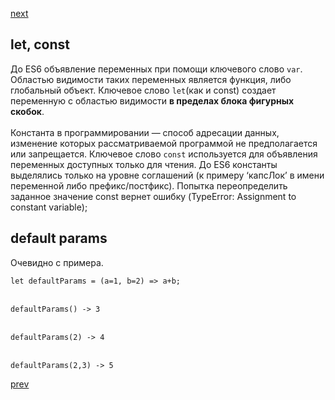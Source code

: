 <a href="04.md">next</a>

<h2>let, const</h2>
<div>
До ES6 объявление переменных при помощи ключевого слово <code>var</code>.
Областью видимости таких переменных является функция, либо глобальный объект.
Ключевое слово <code>let</code>(как и const) создает переменную с областью видимости <strong>в пределах блока фигурных скобок</strong>.
</div>
<br/>
<div>
Константа в программировании — способ адресации данных, изменение которых рассматриваемой программой не предполагается или запрещается.
Ключевое слово <code>const</code> используется для объявления переменных доступных только для чтения.
До ES6 константы выделялись только на уровне соглашений (к примеру ‘капсЛок’ в имени переменной либо префикс/постфикс).
Попытка переопределить заданное значение const вернет ошибку (TypeError: Assignment to constant variable);
</div>

<h2>default params</h2>
<div>
Очевидно с примера.
<br/>
<code>
let defaultParams = (a=1, b=2) => a+b;
</code>
<br/>
<code>
defaultParams() -> 3
</code>
<br/>
<code>
defaultParams(2) -> 4
</code>
<br/>
<code>
defaultParams(2,3) -> 5
</code>
</div>

<a href="02.md">prev</a>